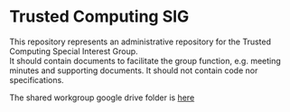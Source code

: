 
# Trusted Computing SIG

This repository represents an administrative repository for the Trusted Computing Special Interest Group.  
It should contain documents to facilitate the group function, e.g. meeting minutes and supporting documents.
It should not contain code nor specifications.

The shared workgroup google drive folder is [here](https://drive.google.com/drive/folders/1N_W73Nh-uNvmlcYsdiUWPK0wktXKGSlO)

